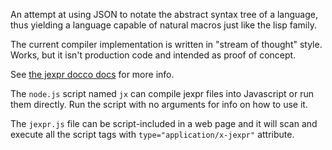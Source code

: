 An attempt at using JSON to notate the abstract syntax tree of a language, thus
yielding a language capable of natural macros just like the lisp family.

The current compiler implementation is written in "stream of thought" style.
Works, but it isn't production code and intended as proof of concept.

See [the jexpr docco docs](http://srikumarks.github.io/jexpr) for more info.

The `node.js` script named `jx` can compile jexpr files into Javascript or run
them directly. Run the script with no arguments for info on how to use it.

The `jexpr.js` file can be script-included in a web page and it will scan and
execute all the script tags with `type="application/x-jexpr"` attribute.

